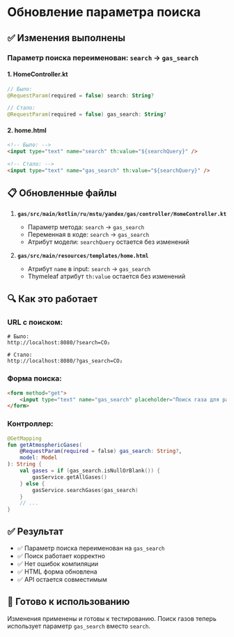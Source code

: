 # Обновление параметра поиска

## ✅ Изменения выполнены

### Параметр поиска переименован: `search` → `gas_search`

#### 1. HomeController.kt
```kotlin
// Было:
@RequestParam(required = false) search: String?

// Стало:
@RequestParam(required = false) gas_search: String?
```

#### 2. home.html
```html
<!-- Было: -->
<input type="text" name="search" th:value="${searchQuery}" />

<!-- Стало: -->
<input type="text" name="gas_search" th:value="${searchQuery}" />
```

## 📋 Обновленные файлы

1. **`gas/src/main/kotlin/ru/mstu/yandex/gas/controller/HomeController.kt`**
   - Параметр метода: `search` → `gas_search`
   - Переменная в коде: `search` → `gas_search`
   - Атрибут модели: `searchQuery` остается без изменений

2. **`gas/src/main/resources/templates/home.html`**
   - Атрибут `name` в input: `search` → `gas_search`
   - Thymeleaf атрибут `th:value` остается без изменений

## 🔍 Как это работает

### URL с поиском:
```
# Было:
http://localhost:8080/?search=CO₂

# Стало:
http://localhost:8080/?gas_search=CO₂
```

### Форма поиска:
```html
<form method="get">
    <input type="text" name="gas_search" placeholder="Поиск газа для расчета температуры" />
</form>
```

### Контроллер:
```kotlin
@GetMapping
fun getAtmosphericGases(
    @RequestParam(required = false) gas_search: String?,
    model: Model
): String {
    val gases = if (gas_search.isNullOrBlank()) {
        gasService.getAllGases()
    } else {
        gasService.searchGases(gas_search)
    }
    // ...
}
```

## ✅ Результат

- ✅ Параметр поиска переименован на `gas_search`
- ✅ Поиск работает корректно
- ✅ Нет ошибок компиляции
- ✅ HTML форма обновлена
- ✅ API остается совместимым

## 🚀 Готово к использованию

Изменения применены и готовы к тестированию. Поиск газов теперь использует параметр `gas_search` вместо `search`.
